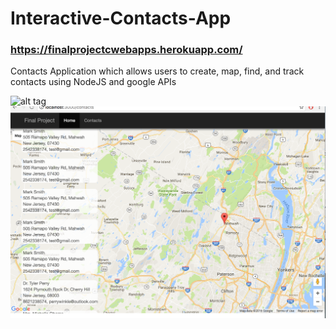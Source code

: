 # Interactive-Contacts-App
### https://finalprojectcwebapps.herokuapp.com/
Contacts Application which allows users to create, map, find, and track contacts using NodeJS and google APIs

![alt tag](https://raw.githubusercontent.com/abalarin/Interactive-Contacts-App/tree/master/public/images/shot1.png)
![alt tag](https://raw.githubusercontent.com/abalarin/Interactive-Contacts-App/master/public/shot2.png)
